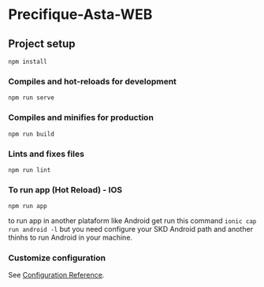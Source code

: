 # Precifique-Asta-WEB

## Project setup
```
npm install
```

### Compiles and hot-reloads for development
```
npm run serve
```

### Compiles and minifies for production
```
npm run build
```

### Lints and fixes files
```
npm run lint
```

### To run app (Hot Reload)  - IOS

	npm run app

to run app in another plataform like Android get run this command `ionic cap run android -l` 
but you need configure your SKD Android path and another thinhs to run Android in your machine.

### Customize configuration
See [Configuration Reference](https://cli.vuejs.org/config/).
